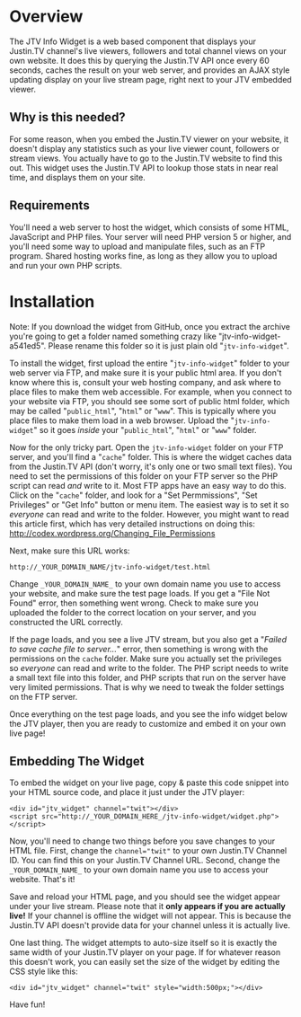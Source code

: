# Overview

The JTV Info Widget is a web based component that displays your Justin.TV channel's live viewers, followers and total channel views on your own website.  It does this by querying the Justin.TV API once every 60 seconds, caches the result on your web server, and provides an AJAX style updating display on your live stream page, right next to your JTV embedded viewer.

## Why is this needed?

For some reason, when you embed the Justin.TV viewer on your website, it doesn't display any statistics such as your live viewer count, followers or stream views.  You actually have to go to the Justin.TV website to find this out.  This widget uses the Justin.TV API to lookup those stats in near real time, and displays them on your site.

## Requirements

You'll need a web server to host the widget, which consists of some HTML, JavaScript and PHP files.  Your server will need PHP version 5 or higher, and you'll need some way to upload and manipulate files, such as an FTP program.  Shared hosting works fine, as long as they allow you to upload and run your own PHP scripts.

# Installation

Note: If you download the widget from GitHub, once you extract the archive you're going to get a folder named something crazy like "jtv-info-widget-a541ed5".  Please rename this folder so it is just plain old "`jtv-info-widget`".

To install the widget, first upload the entire "`jtv-info-widget`" folder to your web server via FTP, and make sure it is your public html area.  If you don't know where this is, consult your web hosting company, and ask where to place files to make them web accessible.  For example, when you connect to your website via FTP, you should see some sort of public html folder, which may be called "`public_html`", "`html`" or "`www`".  This is typically where you place files to make them load in a web browser.  Upload the "`jtv-info-widget`" so it goes *inside* your "`public_html`", "`html`" or "`www`" folder.

Now for the only tricky part.  Open the `jtv-info-widget` folder on your FTP server, and you'll find a "`cache`" folder.  This is where the widget caches data from the Justin.TV API (don't worry, it's only one or two small text files).  You need to set the permissions of this folder on your FTP server so the PHP script can read *and* write to it.  Most FTP apps have an easy way to do this.  Click on the "`cache`" folder, and look for a "Set Permmissions", "Set Privileges" or "Get Info" button or menu item.  The easiest way is to set it so *everyone* can read and write to the folder.  However, you might want to read this article first, which has very detailed instructions on doing this: <http://codex.wordpress.org/Changing_File_Permissions>

Next, make sure this URL works:

	http://_YOUR_DOMAIN_NAME/jtv-info-widget/test.html

Change `_YOUR_DOMAIN_NAME_` to your own domain name you use to access your website, and make sure the test page loads.  If you get a "File Not Found" error, then something went wrong.  Check to make sure you uploaded the folder to the correct location on your server, and you constructed the URL correctly.

If the page loads, and you see a live JTV stream, but you also get a "*Failed to save cache file to server...*" error, then something is wrong with the permissions on the `cache` folder.  Make sure you actually set the privileges so *everyone* can read and write to the folder.  The PHP script needs to write a small text file into this folder, and PHP scripts that run on the server have very limited permissions.  That is why we need to tweak the folder settings on the FTP server.

Once everything on the test page loads, and you see the info widget below the JTV player, then you are ready to customize and embed it on your own live page!

## Embedding The Widget

To embed the widget on your live page, copy & paste this code snippet into your HTML source code, and place it just under the JTV player:

	<div id="jtv_widget" channel="twit"></div>
	<script src="http://_YOUR_DOMAIN_HERE_/jtv-info-widget/widget.php"></script>

Now, you'll need to change two things before you save changes to your HTML file.  First, change the `channel="twit"` to your own Justin.TV Channel ID.  You can find this on your Justin.TV Channel URL.  Second, change the `_YOUR_DOMAIN_NAME_` to your own domain name you use to access your website.  That's it!

Save and reload your HTML page, and you should see the widget appear under your live stream.  Please note that it **only appears if you are actually live!**  If your channel is offline the widget will not appear.  This is because the Justin.TV API doesn't provide data for your channel unless it is actually live.

One last thing.  The widget attempts to auto-size itself so it is exactly the same width of your Justin.TV player on your page.  If for whatever reason this doesn't work, you can easily set the size of the widget by editing the CSS style like this:

	<div id="jtv_widget" channel="twit" style="width:500px;"></div>

Have fun!
